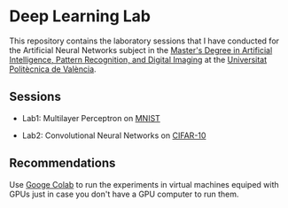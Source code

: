 # Deep Learning Lab
This repository contains the laboratory sessions that I have conducted for the Artificial Neural Networks subject in the [Master's Degree in Artificial Intelligence, Pattern Recognition, and Digital Imaging](https://www.upv.es/titulaciones/MUIARFID/) at the [Universitat Politècnica de València](https://www.upv.es).

## Sessions

+ Lab1: Multilayer Perceptron on [MNIST](https://paperswithcode.com/dataset/mnist)

+ Lab2: Convolutional Neural Networks on [CIFAR-10](https://www.cs.toronto.edu/~kriz/cifar.html)

## Recommendations

Use [Googe Colab](https://colab.research.google.com) to run the experiments in virtual machines equiped with GPUs just in case you don't have a GPU computer to run them.
